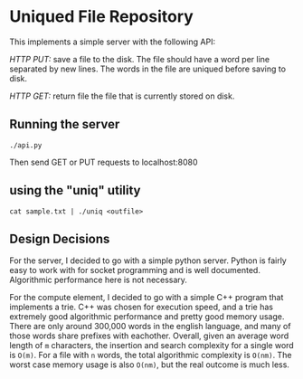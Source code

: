 # Uniqued File Repository

This implements a simple server with the following API:

*HTTP PUT:* save a file to the disk. The file should have a word per line
separated by new lines. The words in the file are uniqued before saving to
disk.

*HTTP GET:* return file the file that is currently stored on disk.

## Running the server

```
./api.py
```

Then send GET or PUT requests to localhost:8080

## using the "uniq" utility

```
cat sample.txt | ./uniq <outfile>
```

## Design Decisions

For the server, I decided to go with a simple python server. Python is fairly
easy to work with for socket programming and is well documented. Algorithmic
performance here is not necessary.

For the compute element, I decided to go with a simple C++ program that
implements a trie. C++ was chosen for execution speed, and a trie has extremely
good algorithmic performance and pretty good memory usage. There are only
around 300,000 words in the english language, and many of those words share
prefixes with eachother. Overall, given an average word length of `m`
characters, the insertion and search complexity for a single word is `O(m)`.
For a file with `n` words, the total algorithmic complexity is `O(nm)`. The
worst case memory usage is also `O(nm)`, but the real outcome is much less.

